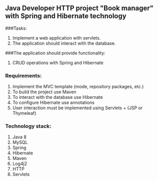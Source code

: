 ## Java Developer HTTP project "Book manager" with Spring and Hibernate technology

###Tasks:
1. Implement a web application with servlets.
2. The application should interact with the database.

###The application should provide functionality:
1. CRUD operations with Spring and Hibernate 

### Requirements:
1. Implement the MVC template (mode, repository packages, etc.)
2. To build the project use Maven
3. To interact with the database use Hibernate
4. To configure Hibernate use annotations
5. User interaction must be implemented using Servlets + (JSP or Thymeleaf)

### Technology stack:
1. Java 8
2. MySQL
3. Spring
4. Hibernate
5. Maven
6. Log4j2
7. HTTP
8. Servlets